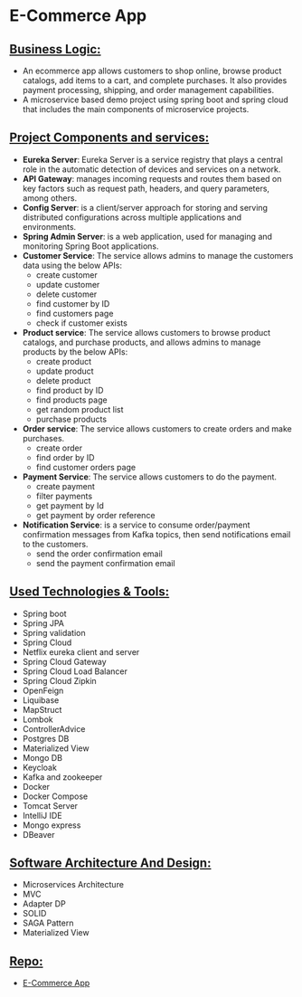 # E-Commerce App

## <u>Business Logic:</u>

- An ecommerce app allows customers to shop online, browse product catalogs, add items to a cart, and
  complete purchases. It also provides payment processing, shipping, and order management capabilities.
- A microservice based demo project using spring boot and spring cloud that includes the main components of microservice
  projects.

## <u>Project Components and services:</u>

- **Eureka Server**: Eureka Server is a service registry that plays a central role in the automatic detection of devices
  and services on a network.
- **API Gateway**: manages incoming requests and routes them based on key factors such as request path, headers, and
  query parameters, among others.
- **Config Server**: is a client/server approach for storing and serving distributed configurations across multiple
  applications and environments.
- **Spring Admin Server**: is a web application, used for managing and monitoring Spring Boot applications.
- **Customer Service**: The service allows admins to manage the customers data using the below APIs:
    * create customer
    * update customer
    * delete customer
    * find customer by ID
    * find customers page
    * check if customer exists
- **Product service**: The service allows customers to browse product catalogs, and purchase products, and allows admins
  to manage products by the below APIs:
    * create product
    * update product
    * delete product
    * find product by ID
    * find products page
    * get random product list
    * purchase products
- **Order service**: The service allows customers to create orders and make purchases.
    * create order
    * find order by ID
    * find customer orders page
- **Payment Service**: The service allows customers to do the payment.
    * create payment
    * filter payments
    * get payment by Id
    * get payment by order reference
- **Notification Service**: is a service to consume order/payment confirmation messages from Kafka topics, then send notifications email to the customers.
  * send the order confirmation email
  * send the payment confirmation email

## <u>Used Technologies & Tools:</u>

- Spring boot
- Spring JPA
- Spring validation
- Spring Cloud
- Netflix eureka client and server
- Spring Cloud Gateway
- Spring Cloud Load Balancer
- Spring Cloud Zipkin
- OpenFeign
- Liquibase
- MapStruct
- Lombok
- ControllerAdvice
- Postgres DB
- Materialized View
- Mongo DB
- Keycloak
- Kafka and zookeeper
- Docker
- Docker Compose
- Tomcat Server
- IntelliJ IDE
- Mongo express
- DBeaver

## <u>Software Architecture And Design:</u>
- Microservices Architecture
- MVC
- Adapter DP
- SOLID
- SAGA Pattern
- Materialized View

## <u>Repo:</u>

- [E-Commerce App](https://github.com/e-commerce-app-2024)

